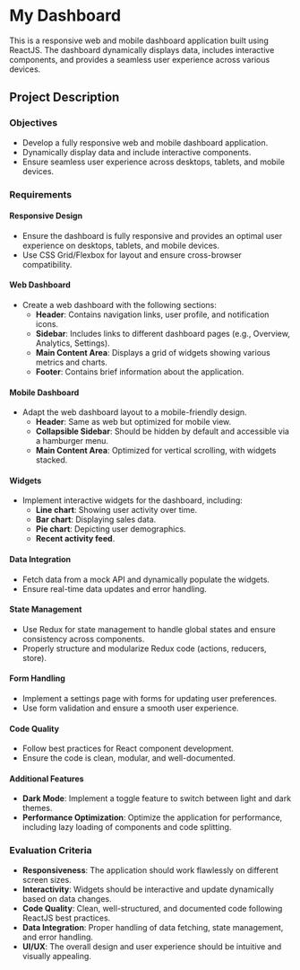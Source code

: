 # My Dashboard

This is a responsive web and mobile dashboard application built using ReactJS. The dashboard dynamically displays data, includes interactive components, and provides a seamless user experience across various devices.

## Project Description

### Objectives

- Develop a fully responsive web and mobile dashboard application.
- Dynamically display data and include interactive components.
- Ensure seamless user experience across desktops, tablets, and mobile devices.

### Requirements

#### Responsive Design
- Ensure the dashboard is fully responsive and provides an optimal user experience on desktops, tablets, and mobile devices.
- Use CSS Grid/Flexbox for layout and ensure cross-browser compatibility.

#### Web Dashboard
- Create a web dashboard with the following sections:
  - **Header**: Contains navigation links, user profile, and notification icons.
  - **Sidebar**: Includes links to different dashboard pages (e.g., Overview, Analytics, Settings).
  - **Main Content Area**: Displays a grid of widgets showing various metrics and charts.
  - **Footer**: Contains brief information about the application.

#### Mobile Dashboard
- Adapt the web dashboard layout to a mobile-friendly design.
  - **Header**: Same as web but optimized for mobile view.
  - **Collapsible Sidebar**: Should be hidden by default and accessible via a hamburger menu.
  - **Main Content Area**: Optimized for vertical scrolling, with widgets stacked.

#### Widgets
- Implement interactive widgets for the dashboard, including:
  - **Line chart**: Showing user activity over time.
  - **Bar chart**: Displaying sales data.
  - **Pie chart**: Depicting user demographics.
  - **Recent activity feed**.

#### Data Integration
- Fetch data from a mock API and dynamically populate the widgets.
- Ensure real-time data updates and error handling.

#### State Management
- Use Redux for state management to handle global states and ensure consistency across components.
- Properly structure and modularize Redux code (actions, reducers, store).

#### Form Handling
- Implement a settings page with forms for updating user preferences.
- Use form validation and ensure a smooth user experience.

#### Code Quality
- Follow best practices for React component development.
- Ensure the code is clean, modular, and well-documented.

#### Additional Features
- **Dark Mode**: Implement a toggle feature to switch between light and dark themes.
- **Performance Optimization**: Optimize the application for performance, including lazy loading of components and code splitting.

### Evaluation Criteria

- **Responsiveness**: The application should work flawlessly on different screen sizes.
- **Interactivity**: Widgets should be interactive and update dynamically based on data changes.
- **Code Quality**: Clean, well-structured, and documented code following ReactJS best practices.
- **Data Integration**: Proper handling of data fetching, state management, and error handling.
- **UI/UX**: The overall design and user experience should be intuitive and visually appealing.



